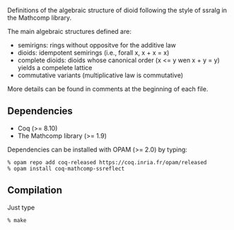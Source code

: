 Definitions of the algebraic structure of dioid following the style of
ssralg in the Mathcomp library.

The main algebraic structures defined are:
* semirigns: rings without oppositve for the additive law
* dioids: idempotent semirings (i.e., forall x, x + x = x)
* complete dioids: dioids whose canonical order (x <= y wen x + y = y)
  yields a compelete lattice
* commutative variants (multiplicative law is commutative)

More details can be found in comments at the beginning of each file.

Dependencies
------------

* Coq (>= 8.10)
* The Mathcomp library (>= 1.9)

Dependencies can be installed with OPAM (>= 2.0) by typing:

```
% opam repo add coq-released https://coq.inria.fr/opam/released
% opam install coq-mathcomp-ssreflect
```

Compilation
-----------

Just type

```
% make
```
